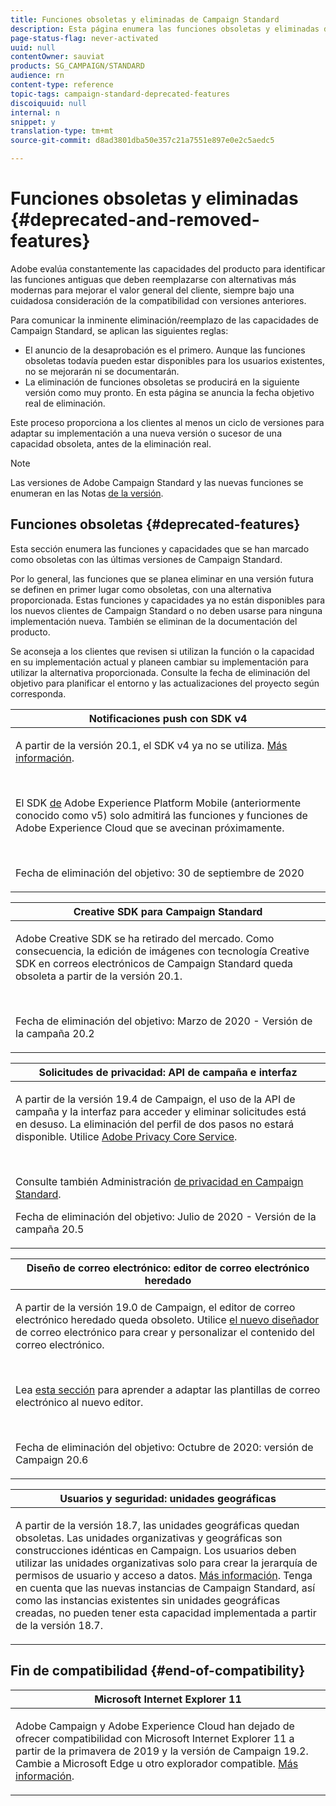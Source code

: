 ```yaml
---
title: Funciones obsoletas y eliminadas de Campaign Standard
description: Esta página enumera las funciones obsoletas y eliminadas de Adobe Campaign Standard.
page-status-flag: never-activated
uuid: null
contentOwner: sauviat
products: SG_CAMPAIGN/STANDARD
audience: rn
content-type: reference
topic-tags: campaign-standard-deprecated-features
discoiquuid: null
internal: n
snippet: y
translation-type: tm+mt
source-git-commit: d8ad3801dba50e357c21a7551e897e0e2c5aedc5

---
```



# Funciones obsoletas y eliminadas {#deprecated-and-removed-features}

Adobe evalúa constantemente las capacidades del producto para identificar las funciones antiguas que deben reemplazarse con alternativas más modernas para mejorar el valor general del cliente, siempre bajo una cuidadosa consideración de la compatibilidad con versiones anteriores.

Para comunicar la inminente eliminación/reemplazo de las capacidades de Campaign Standard, se aplican las siguientes reglas:

* El anuncio de la desaprobación es el primero. Aunque las funciones obsoletas todavía pueden estar disponibles para los usuarios existentes, no se mejorarán ni se documentarán.
* La eliminación de funciones obsoletas se producirá en la siguiente versión como muy pronto. En esta página se anuncia la fecha objetivo real de eliminación.

Este proceso proporciona a los clientes al menos un ciclo de versiones para adaptar su implementación a una nueva versión o sucesor de una capacidad obsoleta, antes de la eliminación real.

>[!NOTE]
>Las versiones de Adobe Campaign Standard y las nuevas funciones se enumeran en las Notas [de la versión](../../rn/using/release-notes.md).


## Funciones obsoletas {#deprecated-features}

Esta sección enumera las funciones y capacidades que se han marcado como obsoletas con las últimas versiones de Campaign Standard.

Por lo general, las funciones que se planea eliminar en una versión futura se definen en primer lugar como obsoletas, con una alternativa proporcionada. Estas funciones y capacidades ya no están disponibles para los nuevos clientes de Campaign Standard o no deben usarse para ninguna implementación nueva. También se eliminan de la documentación del producto.

Se aconseja a los clientes que revisen si utilizan la función o la capacidad en su implementación actual y planeen cambiar su implementación para utilizar la alternativa proporcionada. Consulte la fecha de eliminación del objetivo para planificar el entorno y las actualizaciones del proyecto según corresponda.

<table> 
 <thead> 
  <tr> 
   <th> <strong>Notificaciones push con SDK v4</strong><br /> </th> 
  </tr> 
 </thead> 
 <tbody> 
  <tr> 
   <td> <p> A partir de la versión 20.1, el SDK v4 ya no se utiliza. <a href="https://aep-sdks.gitbook.io/docs/version-4-sdk-end-of-support-faq">Más información</a>.</p><br/>
   <p>El SDK <a href="https://aep-sdks.gitbook.io/docs/">de</a> Adobe Experience Platform Mobile (anteriormente conocido como v5) solo admitirá las funciones y funciones de Adobe Experience Cloud que se avecinan próximamente.</p></br>
     <p>Fecha de eliminación del objetivo: 30 de septiembre de 2020</p>
     </td> 
  </tr> 
 </tbody> 
</table>

<table> 
 <thead> 
  <tr> 
   <th> <strong>Creative SDK para Campaign Standard</strong><br /> </th> 
  </tr> 
 </thead> 
 <tbody> 
  <tr> 
   <td> <p>Adobe Creative SDK se ha retirado del mercado. Como consecuencia, la edición de imágenes con tecnología Creative SDK en correos electrónicos de Campaign Standard queda obsoleta a partir de la versión 20.1.</p></br>
  <p> Fecha de eliminación del objetivo: Marzo de 2020 - Versión de la campaña 20.2</p>
   </td> 
  </tr> 
 </tbody> 
</table>
<table> 
 <thead> 
  <tr> 
   <th> <strong>Solicitudes de privacidad: API de campaña e interfaz</strong><br /> </th> 
  </tr> 
 </thead> 
 <tbody> 
  <tr> 
   <td> <p>A partir de la versión 19.4 de Campaign, el uso de la API de campaña y la interfaz para acceder y eliminar solicitudes está en desuso. La eliminación del perfil de dos pasos no estará disponible. Utilice <a href="https://www.adobe.io/apis/experiencecloud/gdpr.html">Adobe Privacy Core Service</a>.</p></br>
   <p>Consulte también Administración <a href="https://helpx.adobe.com/campaign/kb/acs-privacy.html">de privacidad en Campaign Standard</a>.</p>
  <p> Fecha de eliminación del objetivo: Julio de 2020 - Versión de la campaña 20.5</p>
   </td> 
  </tr> 
 </tbody> 
</table>

<table> 
 <thead> 
  <tr> 
   <th> <strong>Diseño de correo electrónico: editor de correo electrónico heredado</strong><br /> </th> 
  </tr> 
 </thead> 
 <tbody> 
  <tr> 
   <td> <p>A partir de la versión 19.0 de Campaign, el editor de correo electrónico heredado queda obsoleto. Utilice <a href="https://docs.adobe.com/content/help/en/campaign-standard/using/designing-content/designing-content-in-adobe-campaign.html">el nuevo diseñador</a> de correo electrónico para crear y personalizar el contenido del correo electrónico. </p></br>
   <p>Lea <a href="https://docs.adobe.com/content/help/en/campaign-standard/using/designing-content/building-email-content/using-existing-content.html">esta sección</a> para aprender a adaptar las plantillas de correo electrónico al nuevo editor.</p></br>
  <p> Fecha de eliminación del objetivo: Octubre de 2020: versión de Campaign 20.6</p>
   </td> 
  </tr> 
 </tbody> 
</table>

<table> 
 <thead> 
  <tr> 
   <th> <strong>Usuarios y seguridad: unidades geográficas</strong><br /> </th> 
  </tr> 
 </thead> 
 <tbody> 
  <tr> 
   <td> <p>A partir de la versión 18.7, las unidades geográficas quedan obsoletas. Las unidades organizativas y geográficas son construcciones idénticas en Campaign. Los usuarios deben utilizar las unidades organizativas solo para crear la jerarquía de permisos de usuario y acceso a datos. <a href="https://helpx.adobe.com/campaign/standard/administration/using/organizational-units.html">Más información</a>. Tenga en cuenta que las nuevas instancias de Campaign Standard, así como las instancias existentes sin unidades geográficas creadas, no pueden tener esta capacidad implementada a partir de la versión 18.7.</p>
   </td> 
  </tr> 
 </tbody> 
</table>


## Fin de compatibilidad {#end-of-compatibility}

<table> 
 <thead> 
  <tr> 
   <th> <strong>Microsoft Internet Explorer 11</strong><br /> </th> 
  </tr> 
 </thead> 
 <tbody> 
  <tr> 
   <td> <p>Adobe Campaign y Adobe Experience Cloud han dejado de ofrecer compatibilidad con Microsoft Internet Explorer 11 a partir de la primavera de 2019 y la versión de Campaign 19.2. Cambie a Microsoft Edge u otro explorador compatible. <a href="https://docs.adobe.com/content/help/en/campaign-standard/using/getting-started/discovering-the-interface/compatible-browsers.html">Más información</a>.</p>
   </td> 
  </tr> 
 </tbody> 
</table>
